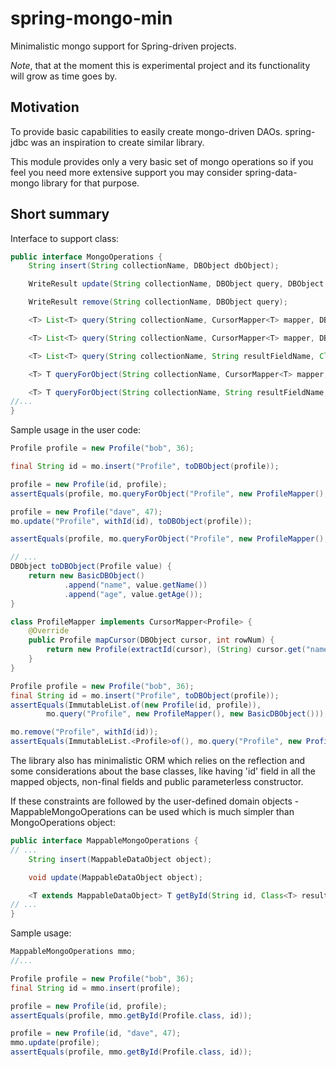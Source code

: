 spring-mongo-min
================

Minimalistic mongo support for Spring-driven projects.

*Note*, that at the moment this is experimental project and its functionality will grow as time goes by.

## Motivation

To provide basic capabilities to easily create mongo-driven DAOs.
spring-jdbc was an inspiration to create similar library.

This module provides only a very basic set of mongo operations so if you feel you need more extensive support you
may consider spring-data-mongo library for that purpose.

## Short summary

Interface to support class:

```java
public interface MongoOperations {
    String insert(String collectionName, DBObject dbObject);

    WriteResult update(String collectionName, DBObject query, DBObject dbObject);

    WriteResult remove(String collectionName, DBObject query);

    <T> List<T> query(String collectionName, CursorMapper<T> mapper, DBObject query);

    <T> List<T> query(String collectionName, CursorMapper<T> mapper, DBObject query, DBObject orderBy);

    <T> List<T> query(String collectionName, String resultFieldName, Class<T> resultClass, DBObject query, DBObject orderBy);

    <T> T queryForObject(String collectionName, CursorMapper<T> mapper, DBObject queryObject);

    <T> T queryForObject(String collectionName, String resultFieldName, Class<T> resultClass, DBObject query);
//...
}
```

Sample usage in the user code:

```java
Profile profile = new Profile("bob", 36);

final String id = mo.insert("Profile", toDBObject(profile));

profile = new Profile(id, profile);
assertEquals(profile, mo.queryForObject("Profile", new ProfileMapper(), withId(id)));

profile = new Profile("dave", 47);
mo.update("Profile", withId(id), toDBObject(profile));

assertEquals(profile, mo.queryForObject("Profile", new ProfileMapper(), withId(id)));

// ...
DBObject toDBObject(Profile value) {
    return new BasicDBObject()
            .append("name", value.getName())
            .append("age", value.getAge());
}

class ProfileMapper implements CursorMapper<Profile> {
    @Override
    public Profile mapCursor(DBObject cursor, int rowNum) {
        return new Profile(extractId(cursor), (String) cursor.get("name"), (Integer) cursor.get("age"));
    }
}
```

```java
Profile profile = new Profile("bob", 36);
final String id = mo.insert("Profile", toDBObject(profile));
assertEquals(ImmutableList.of(new Profile(id, profile)),
        mo.query("Profile", new ProfileMapper(), new BasicDBObject()));

mo.remove("Profile", withId(id));
assertEquals(ImmutableList.<Profile>of(), mo.query("Profile", new ProfileMapper(), new BasicDBObject()));
```

The library also has minimalistic ORM which relies on the reflection and some considerations about the base classes,
like having 'id' field in all the mapped objects, non-final fields and public parameterless constructor.

If these constraints are followed by the user-defined domain objects - MappableMongoOperations can be used which is much
simpler than MongoOperations object:

```java
public interface MappableMongoOperations {
// ...
    String insert(MappableDataObject object);

    void update(MappableDataObject object);

    <T extends MappableDataObject> T getById(String id, Class<T> resultClass);
// ...
}
```

Sample usage:

```java
MappableMongoOperations mmo;
//...

Profile profile = new Profile("bob", 36);
final String id = mmo.insert(profile);

profile = new Profile(id, profile);
assertEquals(profile, mmo.getById(Profile.class, id));

profile = new Profile(id, "dave", 47);
mmo.update(profile);
assertEquals(profile, mmo.getById(Profile.class, id));
```
